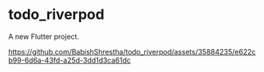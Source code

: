 # todo_riverpod

A new Flutter project.


https://github.com/BabishShrestha/todo_riverpod/assets/35884235/e622cb99-6d6a-43fd-a25d-3dd1d3ca61dc

